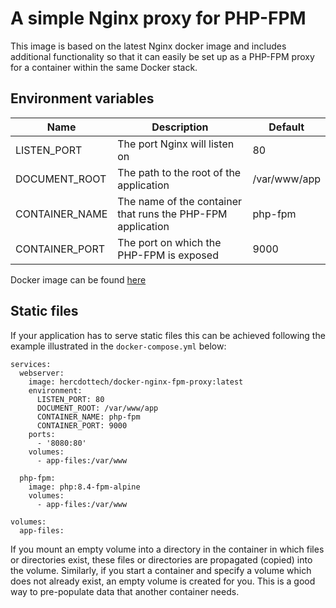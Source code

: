 # A simple Nginx proxy for PHP-FPM

This image is based on the latest Nginx docker image and includes additional functionality so that it can easily be set
up as a PHP-FPM proxy for a container within the same Docker stack.

## Environment variables

| Name           | Description                                                 | Default      |
|----------------|-------------------------------------------------------------|--------------|
| LISTEN_PORT    | The port Nginx will listen on                               | 80           |
| DOCUMENT_ROOT  | The path to the root of the application                     | /var/www/app |
| CONTAINER_NAME | The name of the container that runs the PHP-FPM application | php-fpm      |
| CONTAINER_PORT | The port on which the PHP-FPM is exposed                    | 9000         |

Docker image can be found [here](https://hub.docker.com/repository/docker/hercdottech/docker-nginx-fpm-proxy/general)

## Static files

If your application has to serve static files this can be achieved following the example illustrated in the `docker-compose.yml` below:

```
services:
  webserver:
    image: hercdottech/docker-nginx-fpm-proxy:latest
    environment:
      LISTEN_PORT: 80
      DOCUMENT_ROOT: /var/www/app
      CONTAINER_NAME: php-fpm
      CONTAINER_PORT: 9000
    ports:
      - '8080:80'
    volumes:
      - app-files:/var/www

  php-fpm:
    image: php:8.4-fpm-alpine
    volumes:
      - app-files:/var/www

volumes:
  app-files:
```

If you mount an empty volume into a directory in the container in which files or directories exist, these files or
directories are propagated (copied) into the volume. Similarly, if you start a container and specify a volume which does
not already exist, an empty volume is created for you. This is a good way to pre-populate data that another container
needs.